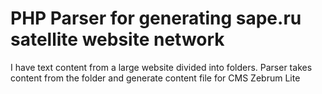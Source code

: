 # PHP Parser for generating sape.ru satellite website network
I have text content from a large website divided into folders. Parser takes content from the folder and generate content file for CMS Zebrum Lite
